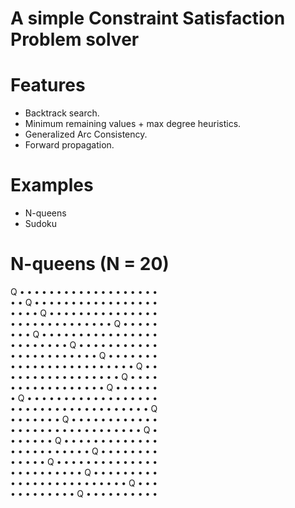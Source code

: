 # A simple Constraint Satisfaction Problem solver

# Features
- Backtrack search.
- Minimum remaining values + max degree heuristics.
- Generalized Arc Consistency.
- Forward propagation.

# Examples
- N-queens
- Sudoku

# N-queens (N = 20)
 Q • • • • • • • • • • • • • • • • • • •  
 • • Q • • • • • • • • • • • • • • • • •  
 • • • • Q • • • • • • • • • • • • • • •  
 • • • • • • • • • • • • • • Q • • • • •  
 • • • Q • • • • • • • • • • • • • • • •  
 • • • • • • • • Q • • • • • • • • • • •  
 • • • • • • • • • • • • Q • • • • • • •  
 • • • • • • • • • • • • • • • • • Q • •  
 • • • • • • • • • • • • • • • Q • • • •  
 • • • • • • • • • • • • • Q • • • • • •  
 • Q • • • • • • • • • • • • • • • • • •  
 • • • • • • • • • • • • • • • • • • • Q  
 • • • • • • • Q • • • • • • • • • • • •  
 • • • • • • • • • • • • • • • • • • Q •  
 • • • • • • Q • • • • • • • • • • • • •  
 • • • • • • • • • • • Q • • • • • • • •  
 • • • • • Q • • • • • • • • • • • • • •  
 • • • • • • • • • • Q • • • • • • • • •  
 • • • • • • • • • • • • • • • • Q • • •  
 • • • • • • • • • Q • • • • • • • • • •  

